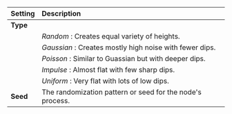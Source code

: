| Setting  | Description                                               |
| :------- | :-------------------------------------------------------- |
| **Type** |
|          | *Random* : Creates equal variety of heights.              |
|          | *Gaussian* : Creates mostly high noise with fewer dips.   |
|          | *Poisson* : Similar to Guassian but with deeper dips.     |
|          | *Impulse* : Almost flat with few sharp dips.              |
|          | *Uniform* : Very flat with lots of low dips.              |
| **Seed** | The randomization pattern or seed for the node's process. |